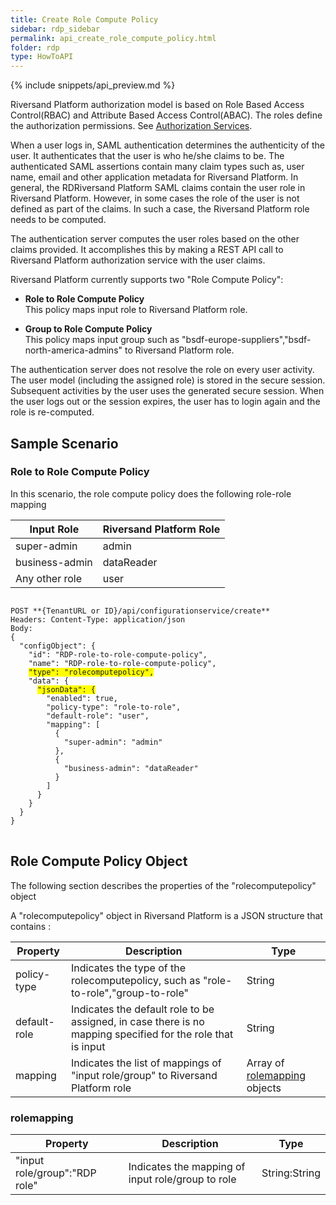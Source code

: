 ```yaml
---
title: Create Role Compute Policy
sidebar: rdp_sidebar
permalink: api_create_role_compute_policy.html
folder: rdp
type: HowToAPI
---
```


{% include snippets/api_preview.md %}

Riversand Platform authorization model is based on Role Based Access Control(RBAC) and Attribute Based Access Control(ABAC). The roles define the authorization permissions. See [Authorization Services](api_create_entity_auth_model.html).

When a user logs in, SAML authentication determines the authenticity of the user. It authenticates that the user is who he/she claims to be. The authenticated SAML assertions contain many claim types such as, user name, email and other application metadata for Riversand Platform. In general, the RDRiversand Platform SAML claims contain the user role in Riversand Platform. However, in some cases the role of the user is not defined as part of the claims. In such a case, the Riversand Platform role needs to be computed.

The authentication server computes the user roles based on the other claims provided. It accomplishes this by making a REST API call to Riversand Platform authorization service with the user claims. 

Riversand Platform currently supports two "Role Compute Policy":

* **Role to Role Compute Policy**<br>
This policy maps input role to Riversand Platform role. 

* **Group to Role Compute Policy**<br>
This policy maps input group such as "bsdf-europe-suppliers","bsdf-north-america-admins" to Riversand Platform role.

The authentication server does not resolve the role on every user activity. The user model (including the assigned role) is stored in the secure session. Subsequent activities by the user uses the generated secure session. When the user logs out or the session expires, the user has to login again and the role is re-computed.

## Sample Scenario

### Role to Role Compute Policy 

In this scenario, the role compute policy does the following role-role mapping

| Input Role | Riversand Platform Role | 
|----------|-------------|
| super-admin | admin | 
| business-admin | dataReader | 
| Any other role | user | 

<pre>
<code>
POST **{TenantURL or ID}/api/configurationservice/create**
Headers: Content-Type: application/json
Body:
{
  "configObject": {
    "id": "RDP-role-to-role-compute-policy",
    "name": "RDP-role-to-role-compute-policy",
    <span style="background-color: #FFFF00">"type": "rolecomputepolicy",</span>
    "data": {
      <span style="background-color: #FFFF00">"jsonData": {</span>
        "enabled": true,
        "policy-type": "role-to-role",
        "default-role": "user",
        "mapping": [
          {
            "super-admin": "admin"
          },
          {
            "business-admin": "dataReader"
          }
        ]
      }
    }
  }
}
</code>
</pre>

## Role Compute Policy Object 

The following section describes the properties of the "rolecomputepolicy" object

A "rolecomputepolicy" object in Riversand Platform is a JSON structure that contains :

| Property | Description | Type |
|----------|-------------|------|
| policy-type  | Indicates the type of the rolecomputepolicy, such as "role-to-role","group-to-role" | String |
| default-role  | Indicates the default role to be assigned, in case there is no mapping specified for the role that is input | String |
| mapping | Indicates the list of mappings of "input role/group" to Riversand Platform role | Array of [rolemapping](#RoleMapping) objects |

### rolemapping

| Property | Description | Type |
|----------|-------------|------|
| "input role/group":"RDP role" | Indicates the mapping of input role/group to role | String:String |